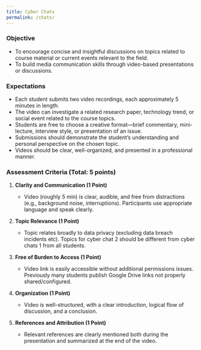 ```yaml
---
title: Cyber Chats
permalink: /chats/
---
```



### Objective

- To encourage concise and insightful discussions on topics related to course material or current events relevant to the field.  
- To build media communication skills through video-based presentations or discussions.

### Expectations  

- Each student submits two video recordings, each approximately 5 minutes in length.  
- The video can investigate a related research paper, technology trend, or social event related to the course topics.  
- Students are free to choose a creative format—brief commentary, mini-lecture, interview style, or presentation of an issue.  
- Submissions should demonstrate the student’s understanding and personal perspective on the chosen topic.  
- Videos should be clear, well-organized, and presented in a professional manner.

### Assessment Criteria (Total: 5 points)

1. **Clarity and Communication (1 Point)**  

    - Video (roughly 5 min) is clear, audible, and free from distractions (e.g., background noise, interruptions). Participants use appropriate language and speak clearly.

2. **Topic Relevance (1 Point)**  

    - Topic relates broadly to data privacy (excluding data breach incidents etc). Topics for cyber chat 2 should be different from cyber chats 1 from all students.

3. **Free of Burden to Access (1 Point)**  

    - Video link is easily accessible without additional permissions issues. Previously many students publish Google Drive links not properly shared/configured.

4. **Organization (1 Point)**  

    - Video is well-structured, with a clear introduction, logical flow of discussion, and a conclusion.

5. **References and Attribution (1 Point)**  

    - Relevant references are clearly mentioned both during the presentation and summarized at the end of the video.
